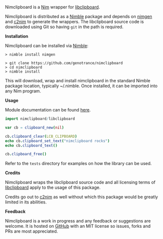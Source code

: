 Nimclipboard is a [Nim](https://nim-lang.org/) wrapper for [libclipboard](https://github.com/jtanx/libclipboard).

Nimclipboard is distributed as a [Nimble](https://github.com/nim-lang/nimble) package and depends on [nimgen](https://github.com/genotrance/nimgen) and [c2nim](https://github.com/nim-lang/c2nim/) to generate the wrappers. The libclipboard source code is downloaded using Git so having ```git``` in the path is required.

__Installation__

Nimclipboard can be installed via [Nimble](https://github.com/nim-lang/nimble):

```
> nimble install nimgen

> git clone https://github.com/genotrance/nimclipboard
> cd nimclipboard
> nimble install
```

This will download, wrap and install nimclipboard in the standard Nimble package location, typically ~/.nimble. Once installed, it can be imported into any Nim program.

__Usage__

Module documentation can be found [here](http://nimgen.genotrance.com/nimclipboard).

```nim
import nimclipboard/libclipboard

var cb = clipboard_new(nil)

cb.clipboard_clear(LCB_CLIPBOARD)
echo cb.clipboard_set_text("nimclipboard rocks")
echo cb.clipboard_text()

cb.clipboard_free()
```

Refer to the ```tests``` directory for examples on how the library can be used.

__Credits__

Nimclipboard wraps the libclipboard source code and all licensing terms of [libclipboard](https://github.com/jtanx/libclipboard) apply to the usage of this package.

Credits go out to [c2nim](https://github.com/nim-lang/c2nim/) as well without which this package would be greatly limited in its abilities.

__Feedback__

Nimclipboard is a work in progress and any feedback or suggestions are welcome. It is hosted on [GitHub](https://github.com/genotrance/nimclipboard) with an MIT license so issues, forks and PRs are most appreciated.
